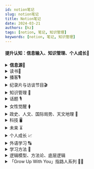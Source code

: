 ```yaml
---
id: notion笔记
slug: notion笔记
title: Notion笔记
date: 2024-03-21
authors: [kz]
tags: [notion, 笔记, 知识管理]
keywords: [notion, 笔记, 知识管理]
---
```




#### 提升认知：信息输入、知识管理、个人成长🧠


<details>
  <summary><strong>信息源🔔</strong></summary>
  <div>
    <ul>
      <li><strong>强大的知识搜索引擎</strong>：<a href="https://www.wolframalpha.com/">WolframAlpha</a> - 涵盖数学物理、工程技术到社会文化、日常生活，提供复杂数学运算（含解题步骤）、物理定律、化学式、股票数据等</li>
      <li><strong>国家网站</strong>：<ul>
          <li><a href="https://le.ouchn.cn/home">终身教育平台</a></li></ul></li>
      <li><strong>外刊网站</strong>：<ul>
          <li><a href="https://magazinelib.com/">Magazinelib</a> - 英文杂志免费下载</li>
          <li><a href="http://www.chinadaily.com.cn/">Chinadaily</a> - 双语中国日报</li>
          <li><a href="https://www.readersdigest.co.uk/">读者文摘Reader's Digest</a></li>
          <li><a href="https://www.nationalgeographic.com/">国家地理杂志</a></li>
          <li><a href="https://www.thoughtco.com/">ThoughtCo.</a> - 世界最大的教育资源网</li></ul></li>
      <li><strong>电子书|大学教材网站</strong>：<ul>
          <li><a href="https://zh.1lib.world/">Z——library</a></li>
          <li><a href="https://www.jiumodiary.com/">鸠摩搜书</a></li>
          <li><a href="https://ebook.hep.com.cn/ebooks/h5/index.html#/">高教书苑</a></li>
          <li><a href="https://xmsoushu.com/#/">熊猫搜书</a></li>
          <li><a href="http://ww7.bookzz.org/">BooKZZ</a></li>
          <li><a href="https://www.gutenberg.org/">古登堡计划</a></li></ul></li>
      <li><strong>公开课|增值大课网站</strong>：<ul>
          <li><a href="https://open.163.com/">网易公开课</a></li>
          <li><a href="https://www.icourse163.org/">中国大学MOOC</a></li>
          <li><a href="https://zh.khanacademy.org/login">可汗学院</a></li>
          <li><a href="http://www.dxzy163.com/">大学资源网</a></li>
          <li><a href="https://www.xuetangx.com/">学堂在线</a></li>
          <li><a href="https://www.hundun.cn/">混沌家园</a></li></ul></li>
      <li><strong>技能学习网站</strong>（ps、PPT、剪辑等）：<ul>
          <li><a href="https://www.bilibili.com/">Bilibili</a></li>
          <li><a href="https://www.51zxw.net/">我要自学网</a></li>
          <li><a href="https://www.imooc.com/">慕课网</a></li>
          <li><a href="https://huke88.com/">虎课网</a></li></ul></li>
      <li><strong>营销海报设计</strong>：<ul>
          <li><a href="https://www.meihua.info/">梅花网</a></li>
          <li><a href="https://www.canva.cn/">可画</a></li></ul></li>
      <li><strong>论文网站</strong>：<ul>
          <li><a href="https://www.chongbuluo.com/">虫部落</a></li>
          <li><a href="https://doc.taixseshu.com/">钛学术</a></li>
          <li><a href="https://www.oalib.com/">OALib</a></li>
          <li><a href="https://www.scihub.net.cn/">Sci—HUB</a></li></ul></li>
      <li><strong>智能翻译网站</strong>：<a href="https://www.deepl.com/translator">Deepl</a></li>
      <li><a href="https://www.xiaohongshu.com/discovery/item/62ad29a000000000010274bc?share_from_user_hidden=true&xhsshare=WeixinSession&appuid=591f1e7e50c4b4587b9dd97d&apptime=1655887203">小红书学习、成长、读书、健身、极简主义博主推荐</a></li>
      <li><strong>信息源</strong>：happy xiao的博客（新域名）：<a href="http://coke.do/">coke.do</a> - 简短实用的效率方法，健康习惯，思维模式（每周分享好的想法、信息）</li>
      <li><strong>信息源</strong>：<a href="https://archive.aweber.com/newsletter/totalannarchy">博客TA：Total Annarchy</a> - 华尔街日报畅销书作者ANN HANDLEY的无政府主义博客（写作、营销主题）</li>
      <li><strong>信息源</strong>：<a href="https://www.smartedu.cn/">国家智慧教育平台</a> - 中小学、职业教育和高等教育的免费高质量资源</li>
      <li><a href="https://juejin.cn/post/6983832852118896671#heading-3">掘金八大分类百强文章可视化分析</a></li>
      <li><a href="https://trendinsight.oceanengine.com/arithmetic-index/analysis?keyword=%E5%A5%BD%E7%89%A9%E6%8E%A8%E8%8D%90&tab=correlation">抖音数据</a></li>
      <li><strong>国外社区</strong>：<ul>
          <li><a href="https://zhuanlan.zhihu.com/p/62085556">顶流论坛Reddit</a></li>
          <li><a href="https://zhuanlan.zhihu.com/p/62085556">优质内容平台Medium</a></li>
          <li><a href="https://zhuanlan.zhihu.com/p/62085556">国外版知乎问答社区Quora</a></li></ul></li>
      <li><a href="https://scarsu.oss-cn-shanghai.aliyuncs.com/picgo20211221175858.png">国内外行业报告查询网站集合</a></li>
      <li><strong>笔记应用</strong>：<a href="https://sspai.com/post/67399">Obsidian</a> - 本地化存储、工作区文件树管理、个人用户免费、开放丰富的插件API库、双向链接、关系图谱、思维导图</li>
      <li><strong>TED演讲资源</strong>：<a href="https://scarsu.oss-cn-shanghai.aliyuncs.com/picgo/why_read.png">读书是为了什么（思维导图）</a> - 作者：<a href="https://juejin.cn/user/377887729918589">余杭子曰</a></li>
      <li><strong>文章推荐</strong>：<a href="http://xiao.do/issues/2021-943183?utm_campaign=Issue&utm_content=view_in_browser&utm_medium=email&utm_source=happy+letter">happy xiao：2021改变我人生的那些文章</a></li>
    </ul>
  </div>
</details>

<details>
  <summary>读书📖</summary>
  <div>
    <ul>
      <li><strong>推荐</strong>：<a href="https://www.xiaohongshu.com/discovery/item/629e361a000000001d018fc8?share_from_user_hidden=true&xhsshare=WeixinSession&appuid=591f1e7e50c4b4587b9dd97d&apptime=1655054432">《工作 消费主义与新穷人》</a> - 工作伦理1.0是道德约束，工作伦理2.0是消费主义</li>
      <li><strong>文章</strong>：<a href="https://36kr.com/p/1768696639715592">如何成为更好的读者</a>（36氪） - 12条读书策略</li>
      <li><strong>文章</strong>：<a href="https://36kr.com/p/1778855341444232">从0阅读量到每年50本，我是如何做到的？</a>（36氪） - 如果一件事对你足够重要，你就会找到时间完成它</li>
      <li><strong>书单</strong>：<a href="https://www.xiaohongshu.com/discovery/item/62a2cfe4000000001d017d25?share_from_user_hidden=true&xhsshare=CopyLink&appuid=591f1e7e50c4b4587b9dd97d&apptime=1656923502">九个维度的人生书单</a></li>
      <li><strong>推荐</strong>：<a href="https://book.douban.com/subject/35922870/">《软能力》吴军</a> - 6大底层能力：交往力/洞察力/分辨力/职场力/行动力/品格</li>
      <li><strong>推荐</strong>：<a href="https://book.douban.com/subject/35922869/">《元智慧》吴军</a> - 吴军积累一生的实用处事智慧</li>
      <li><strong>推荐</strong>：<a href="https://book.douban.com/subject/1922045/">《The Bhagavad-Gita》（《博伽梵歌》）</a> - 从宗教书籍了解印度哲学："你的世界由你的知觉组成"</li>
      <li><strong>推荐</strong>：<a href="https://weread.qq.com/book-detail?type=1&senderVid=21227988&v=5d1320e072744bdc5d154db&wtheme=white&wfrom=app&wvid=21227988&scene=bottomSheetShare">《精英的傲慢：好的社会该如何定义成功？》</a> - 迈克尔·桑德尔（哈佛教授）探讨成功伦理与谦卑心态</li>
      <li><strong>视频</strong>：<a href="https://www.xiaohongshu.com/discovery/item/62979294000000000102a042?share_from_user_hidden=true&xhsshare=WeixinSession&appuid=591f1e7e50c4b4587b9dd97d&apptime=1654748555">海淀鸡娃与小镇青年</a>（小红书） - 关于社会流动与尊严的思考</li>
      <li><strong>⭐读书</strong>：<a href="https://book.douban.com/subject/35182454/">《内在动机》</a> - 自主/胜任/联结三要素解析</li>
      <li><strong>读书</strong>：<a href="https://www.thepaper.cn/newsDetail_forward_18068418">什么时候是读哲学的好时候？</a>（澎湃） - 赵林谈哲学的社会需求</li>
      <li><strong>读书</strong>：<a href="https://ryanholiday.medium.com/how-to-digest-books-above-your-level-and-increase-your-intelligence-a11bd134da13">如何消化超出你"水平"的书籍并提高智力</a>（Medium）</li>
      <li><strong>读书</strong>：<a href="https://book.douban.com/subject/33536171/">《原子习惯》</a> - "习惯是自我完善的复利"</li>
      <li><strong>书籍组合</strong>：<a href="https://book.douban.com/subject/30438788/">《乌合之众》</a>+<a href="https://book.douban.com/subject/26319730/">《娱乐至死》</a>+<a href="https://book.douban.com/subject/27002046/">《美丽新世界》</a>+<a href="https://book.douban.com/subject/4820710/">《1984》</a> - "媒体是现代社会的独裁者"、"群体智商现象"</li>
      <li><strong>书籍</strong>：<a href="https://www.notion.so/5e7e25aceefd40dc8d170971da8d56be?pvs=21">《纳瓦尔宝典：财富和幸福指南》</a></li>
      <li><strong>书籍</strong>：<a href="https://book.douban.com/subject/21346717/">《大国空巢：反思中国计划生育政策》</a> - 中国人口与老龄化研究</li>
      <li><strong>书籍推荐</strong>：<a href="https://book.douban.com/subject/35317169/">《成为波伏瓦》</a> - 女性主义入门："有伦理的爱情必须是对等而互惠的"</li>
      <li><strong>书单</strong>：<a href="https://36kr.com/p/1608556269521668">2021年读了162本书，向你推荐这些</a>（36氪）</li>
      <li><strong>心理学书籍</strong>：<a href="https://book.douban.com/subject/27186106/">《心流》</a>（最优体验心理学）+ <a href="https://book.douban.com/subject/30458408/">《逆商》</a>（IQ/EQ/AQ解析）+ <a href="https://book.douban.com/subject/27125070/">《高敏感是种天赋》</a>（HSP人群指南）</li>
      <li><strong>年度书单</strong>：<a href="https://book.douban.com/annual/2021">豆瓣2021年度图书榜单</a> | <a href="https://sspai.com/post/64664">少数派精选16本好书</a> | <a href="https://baijiahao.baidu.com/s?id=1719202675822405000&wfr=spider&for=pc">澎湃新闻编辑推荐十大好书</a> | <a href="https://www.duozhuayu.com/open-collections/515946498056394636?utm_source=appshare_%2Fopen-collections%2F515946498056394636&utm_medium=appMessage&sharer_id=264402595379026052">多抓鱼2020鲜鱼榜</a></li>
      <li><strong>书摘</strong>：<a href="https://mp.weixin.qq.com/s/KhsxwPND0fpqMdTVnDKjXg">《当我谈跑步时我谈些什么》</a> - 村上春树："痛苦难以避免，而磨难可以选择"</li>
      <li><strong>专题书单</strong>：<a href="https://m.weibo.cn/1911799583/4592668862066856">女权书单</a> | <a href="https://m.smzdm.com/rank/6452/">30+大男孩好奇书单</a> | <a href="https://m.smzdm.com/rank/6500/">学科入门/短板补充书单</a></li>
      <li><strong>观点摘录</strong>："自律=压抑欲望？" <a href="https://weread.qq.com/web/reader/1d2322d0720cbe751d2d787k45c322601945c48cce2e120">《少有人走的路》</a>："主动要求自己以积极的态度承受痛苦" | "投射理论" <a href="https://book.douban.com/subject/26363229/">《亲密关系》</a>："我们怎么评论别人，就是我们怎么看待自己"</li>
      <li><strong>电子书榜单</strong>：<a href="https://www.amazon.cn/b/ref=s9_acss_bw_cg_none_1a1_w?node=2339987071&pf_rd_m=A1U5RCOVU0NYF2&pf_rd_s=merchandised-search-top-3&pf_rd_r=XK21EGZCWNTK8EQJ6112&pf_rd_t=101&pf_rd_p=9e42aa28-8a10-49c6-9597-8363f151e889&pf_rd_i=116169071">Kindle中国2021年度榜单</a>（含《蛤蟆先生》《被讨厌的勇气》《三体》等） | <a href="https://weread.qq.com/wrapped-2021/rank?isAnimateNavBarBackground=1&isShowNavBarShadow=0&isStatusbarLight=1&navBarTintColor=%23ffffff&navBarTitleColor=%23ffffff">微信阅读2021年度书单</a>（按月匹配社会热点的12本书）</li>
    </ul>
  </div>
</details>

<details>
  <summary>播客🎙️</summary>
  <div>
    <ul>
      <li><strong>播客</strong>：<a href="https://www.xiaoyuzhoufm.com/">知晓有我</a> - 从女性视角出发探讨社会现象（小宇宙App可听）</li>
      <li><strong>播客</strong>：<a href="https://www.xiaoyuzhoufm.com/">霞光里FM</a> - 《三联生活周刊》出品（小宇宙App可听）</li>
      <li><strong>播客</strong>：<a href="https://www.xiaoyuzhoufm.com/">螺丝在拧紧</a> - 单向空间出品（小宇宙App可听）</li>
      <li><strong>播客</strong>：<a href="https://www.xiaoyuzhoufm.com/">随机波动</a> - 三位女性媒体人的泛文化播客（小宇宙App可听）</li>
      <li><strong>播客</strong>：<a href="https://www.xiaoyuzhoufm.com/">放学以后</a> - 探寻日常生活之外的可能性（小宇宙App可听）</li>
      <li><strong>播客</strong>：<a href="https://www.xiaoyuzhoufm.com/">故事FM</a> - 真实的女性故事自有万钧之力（小宇宙App可听）</li>
      <li><strong>播客</strong>：<a href="https://reread.typlog.io/episodes/feed.xml">一派·再读 Feed</a></li>
      <li><strong>推荐</strong>：<a href="https://www.scarsu.com/podcast_intro/">播客简介&推荐</a></li>
      <li><strong>讨论</strong>：<a href="https://www.v2ex.com/t/825875">有趣的中文播客推荐？</a>（V2EX）</li>
      <li><strong>合集</strong>：<a href="https://www.yuque.com/reliable/ltx9ff/ibi9t5">全种类播客推荐</a>（语雀）</li>
    </ul>
  </div>
</details>

<details>
  <summary>纪录片与访谈节目🎬</summary>
  <div>
    <ul>
      <li><a href="https://36kr.com/p/1734556811279361">《秃然发生》</a> - 全国首档男性脱发纪录片（2700万+观众）</li>
      <li><a href="https://movie.douban.com/subject/1300551/">《天地玄黄》</a> - 从远古到现代的生命史诗，展现地球万物共生</li>
      <li><a href="https://movie.douban.com/subject/11538023/">《积极心理学》</a> - 哈佛幸福课：幸福感是终极人生目标</li>
      <li><a href="https://search.douban.com/movie/subject_search?search_text=%E5%9C%B0%E7%90%83%E8%84%89%E5%8A%A8&cat=1002">《地球脉动》</a> - BBC自然史诗：南极到北极的生命奇迹</li>
      <li><a href="https://movie.douban.com/subject/33418361/">《但是还有书籍》</a>系列 - 快时代下的爱书人图鉴</li>
      <li><a href="https://movie.douban.com/subject/34945795/">《人生第一次》</a> - 央视人文纪实：人生关键节点的"第一次"</li>
      <li><a href="https://search.douban.com/movie/subject_search?search_text=%E4%BA%BA%E7%94%9F%E4%B8%83%E5%B9%B4&cat=1002">《人生七年》</a>系列 - 英国社会阶层追踪实录（7岁-63岁）</li>
      <li><a href="https://movie.douban.com/subject/34679722/">《Woman》</a> - 50国2000名女性的自画像</li>
      <li><a href="https://www.bilibili.com/video/BV1u3411h7KS">央视《基金》</a> - 投资理财必修课</li>
      <li><a href="http://tv.cctv.com/cctv3/special/guojiabaozang/index.shtml">《国家宝藏》</a> - 文物里的中华五千年</li>
      <li><a href="https://movie.douban.com/subject/30325398/">《锵锵行天下》</a> - 窦文涛深度文化漫谈</li>
      <li><a href="https://movie.douban.com/subject/35230461/">《很高兴认识你》</a> - 疗愈系生活对话</li>
      <li><a href="https://www.bilibili.com/video/BV1om4y1X7Cx">《梁永安爱情问答》</a> - 当代情感困境解析</li>
      <li><a href="https://v.qq.com/x/cover/mzc002009opyj1s/r3313sz6b9x.html">《十三邀》</a> - 许知远的知识边界探索</li>
      <li><a href="https://www.bilibili.com/video/av891217316">《某某与我》呼兰篇</a> - 对抗焦虑与拖延的哲学</li>
      <li><a href="https://www.bilibili.com/video/av972344644">《梁永安：从"小镇做题家"到"窄人"》</a> - 突破人生困局的思考</li>
      <li><strong>财富启示录</strong>：<ul>
          <li><a href="https://movie.douban.com/subject/34806351/">《隐姓亿万富翁》</a> - 90天从$100到百万企业</li>
          <li><a href="https://movie.douban.com/subject/34858559/">《金钱与我》</a> - 消费陷阱与节流策略</li>
          <li><a href="https://movie.douban.com/subject/30426849/">《富哥哥穷弟弟》</a> - 同家庭不同人生轨迹</li>
          <li><a href="https://movie.douban.com/subject/35450588/">《金钱通解》</a> - 揭秘经济骗局</li>
          <li><a href="https://movie.douban.com/subject/26966609/">《成为沃伦·巴菲特》</a> - 价值投资哲学</li>
          <li><a href="https://movie.douban.com/subject/25945379/">《无节制消费的元凶》</a> - 资本主义消费陷阱</li></ul></li>
    </ul>
  </div>
</details>

<details>
  <summary>知识管理 🧠</summary>
  <div>
    <ul>
      <li><strong>Cubox 6.0</strong>：<a href="https://sspai.com/post/67903">全能网络收藏夹、语音、视频、速记</a> - 少数派推荐，强大信息收集工具</li>
      <li><strong>资料管理与笔记系统</strong>：<a href="https://sspai.com/post/64795">一个文科博士生的资料管理、阅读和笔记系统</a>（基于 DEVONthink 3，Obsidian）</li>
      <li><strong>阅读工作流示例</strong>：<a href="https://sspai.com/post/69922">信息源 → 稍后阅读 → 划线批注 → 临时笔记 → 永久笔记（知识库）→ 回顾系统 → 创作输出</a></li>
      <li><strong>信息流管理案例</strong>：<a href="https://www.yuque.com/docs/share/78603db2-1dfc-47ad-9f47-1d2a5d6cd6e4">一个(自动化)信息流管理的案例</a></li>
      <li><strong>GTD时间管理</strong>：<a href="https://mp.weixin.qq.com/s/SxhnoEq-CBJwA4h4RIRUMw">高效低耗的应对信息洪流</a></li>
      <li><strong>构建个人知识体系</strong>：<a href="https://mp.weixin.qq.com/s/aUj1yHHgvDtseDkyHnrKSg">知识习得闭环：信息 → 学习内化 → 输出 → 应用 → 信息</a></li>
      <li><strong>RSS收集技巧</strong>：大多数网站都有RSS源；没有RSS的网站可用 <a href="https://docs.rsshub.app/">RSSHub</a> 或 <a href="http://rss.lilydjwg.me/">rss.lilydjwg.me</a> 找；可使用 <a href="https://feedly.com/">Feedly</a> 搜索；也可用 <a href="https://feed43.com/">feed43</a> 转换或写 Serverless Function 部署在 <a href="http://now.sh/">Now</a> 上</li>
      <li><strong>Feedly 工具</strong>：<a href="https://feedly.com/">用于抓取你收集的 RSS 源上更新的内容</a></li>
      <li><strong>信息流管理方案</strong>：<a href="https://sspai.com/post/70397">RSS、Inoreader、简悦、Obsidian、Notion 综合实践</a></li>
    </ul>
  </div>
</details>

<details>
  <summary>话题 🎙️</summary>
  <div>
    <ul>
      <li><strong>认知提升</strong>：<a href="https://www.zhihu.com/question/487990120">如何从底层杀出 / 人生翻盘指南</a> - 知乎热门回答、附思维导图：<a href="https://scarsu.oss-cn-shanghai.aliyuncs.com/picgo/20220506111056.png">查看图解</a></li>
      <li><strong>想法</strong>：新闻自由是灾难最大的救助者</li>
      <li><strong>想法</strong>：尊重他人命运，放下助人情节；你的建议如果唤不起别人的改变，不如说句好话结个善缘；禁止 ⛔ 好为人师</li>
      <li><strong>弱者策略</strong>：<a href="https://www.xiaohongshu.com/discovery/item/619de74b000000000101f431?share_from_user_hidden=true&xhsshare=WeixinSession&appuid=591f1e7e50c4b4587b9dd97d&apptime=1649652087">弱者如何以小博大</a>：1. 快，先起步；2. 差异化竞争</li>
      <li><strong>谈判技巧</strong>：<a href="https://www.xiaohongshu.com/discovery/item/61f659260000000021034066?share_from_user_hidden=true&xhsshare=WeixinSession&appuid=591f1e7e50c4b4587b9dd97d&apptime=1649652602">谈判前要包装自己</a>：懂得为自己造势</li>
      <li><strong>表达与沟通</strong>：<a href="https://www.xiaohongshu.com/discovery/item/6258da66000000000102f042?share_from_user_hidden=true&xhsshare=WeixinSession&appuid=591f1e7e50c4b4587b9dd97d&apptime=1649994311">表达、抓逻辑漏洞、不被情绪牵动、不陷入无关辩解</a></li>
      <li><strong>人生哲理</strong>：<a href="http://wufazhuce.com/article/5218">人生唯一确定的就是不确定的人生</a> - 罗翔语录</li>
      <li><strong>道法术器</strong>：<a href="https://www.xiaohongshu.com/discovery/item/62578e7d000000000c031005?share_from_user_hidden=true&xhsshare=WeixinSession&appuid=591f1e7e50c4b4587b9dd97d&apptime=1649994479">学校就是打造社会工具的地方</a>，"有时候有些观念知识不是你真正需要的，而是这个世界少数掌握话语权的人想要你知道的，但这不一定是真相"</li>
      <li><strong>言论自由</strong>：<a href="https://www.bilibili.com/video/av251423818">李敖2005年北京大学演讲</a></li>
      <li><strong>靠谱法则</strong>：<a href="http://wufazhuce.com/question/3366">怎样让别人觉得自己很靠谱？</a>：明确能力边界、帮助对方规划任务、不完美主义、学会邀功</li>
      <li><strong>公开目标</strong>：公开后你会感受到一种旁观视角的压力，从而更好地审视自己。</li>
      <li><strong>自省提醒</strong>："在愚昧之峰狂欢，在信息孤岛独舞，在一滩死水里永世长存"，以此警醒自己不要太固执、太自信、太墨守成规。<br/>参考：<a href="https://scarsu.oss-cn-shanghai.aliyuncs.com/picgo20211222164555.png">邓宁-克鲁格效应图解</a></li>
      <li><strong>吃苦的本质</strong>：高级的吃苦不是忍受贫穷或体力透支，而是一种自控力——长时间聚焦于一件事，拒绝无效社交、无意义消费和娱乐生活，忍受孤独。</li>
      <li><strong>效率习惯</strong>：<a href="http://xiao.do/issues/46-707669?utm_campaign=Issue&utm_content=view_in_browser&utm_medium=email&utm_source=happy+letter">46 六个对我影响最大的效率习惯</a></li>
      <li><strong>幽默感提升</strong>：<a href="http://wufazhuce.com/question/3209">如何提升自己的幽默感？</a></li>
      <li><strong>郑渊洁的魅力</strong>：<a href="https://36kr.com/p/1307579294435716">我们为什么爱郑渊洁？</a>：犀利有度、幽默加持</li>
      <li><strong>外圆内方</strong>：<a href="https://mp.weixin.qq.com/s/6M-FaJS711BaDaMmx7ijpw">处世哲学</a>、<a href="https://scarsu.oss-cn-shanghai.aliyuncs.com/picgo20211222164331.png">思维导图</a></li>
      <li><strong>数字遗产</strong>：<a href="https://sspai.com/post/69901">每年更新一次遗嘱 | 数字资产保护</a> - 少数派推荐</li>
      <li><strong>DPS 周刊</strong>：<a href="https://sspai.com/post/67756">如何努力？</a> - 少数派专栏</li>
      <li><strong>目标承诺</strong>：<a href="https://sspai.com/post/67738">目标这个 Flag，是对自己的承诺</a> - 少数派观点</li>
      <li><strong>自我激励</strong>：<a href="https://mp.weixin.qq.com/s/uW_xScBAv9qxkrZrly7I1g">2021年，给自己来点鸡血</a></li>
      <li><strong>早起逻辑</strong>：<a href="https://mp.weixin.qq.com/s/nbeU4ZZRKMa4MOfDK6CVeg">早起和赚钱，这2件事的逻辑其实一样</a> | 用培养技能的方式实现早起</li>
      <li><strong>人设作用</strong>："人设"的作用是快速让对方知道能从你身上获得哪一类内容。</li>
      <li><strong>感情与信念</strong>："爸爸说我很冷静，他并没有真正理解我。我认为，有时候，感情是信念的基础。"<br/>——电影<a href="https://movie.douban.com/subject/1308038/">《牧马人》</a>台词</li>
      <li><strong>网络行为规范</strong>：<a href="https://mp.weixin.qq.com/s/vy668sp66e4ZeOXo2QZU1w">「翻墙违法是无可争议的事实」</a></li>
      <li><strong>B级玩家</strong>：<a href="https://xiao.do/issues/039-b-651481">happy xiao 的思考</a></li>
      <li><strong>Niche 细分</strong>：<a href="https://happyxiao.com/niche/">细分主题、市场定位、长尾效应</a></li>
      <li><strong>日本老人三行诗</strong>：<a href="https://scarsu.oss-cn-shanghai.aliyuncs.com/070100350584_0111.jpg">仿佛看到了我们这代人的未来</a></li>
      <li><strong>亲密关系</strong>：每个人的缺点都会在与最亲近的人相处时放大显现。</li>
      <li><strong>成长放弃清单</strong>：<a href="https://scarsu.oss-cn-shanghai.aliyuncs.com/picgo/20220210173957.png">我们一生中不同阶段需要放弃的东西</a> - 引自《少有人走的路》</li>
      <li><strong>技术写作困境</strong>：<a href="https://scarsu.oss-cn-shanghai.aliyuncs.com/picgo/20220210174223.png">为什么有些垂直技术领域看不到好文章</a> - 引自作者 <a href="https://juejin.cn/user/377887729918589">余杭子曰</a></li>
    </ul>
  </div>
</details>

<details>
  <summary>女性觉醒 🚺</summary>
  <div>
    <ul>
      <li><strong>性别差异</strong>：<a href="https://www.douban.com/note/776627447/">韩国作家孙雅兰演讲《性别歧视的代价 & 逆向性别歧视》</a><br/><img src="https://s3-us-west-2.amazonaws.com/secure.notion-static.com/7f63784c-e67a-455a-be64-409fce8d5832/Screenshot_2023-06-25-22-56-01-127_com.miui.notes.jpg" alt="演讲截图" width="300"/><br/>"男性需要在经济上付出更多"，这是长期以来经济不对称所产生的文化。我们的社会中，女性在获取社会资源、经济资源、权利方面，存在结构性不利条件。一夫多妻制下，20%的男人占有80%的资源，导致大多数女性必须依附于男人生存。而80%的男性难以争取到资源。<br/>只要求男性参军的法制是由男人制定的，最初的文化认为女性没有能力或资格参军。拥有智商、情商、毅力的男性更容易获得社会资源，因此女性择偶更倾向于这些品质。而拥有同等条件的女性因结构性差异难以获得同等资源，所以男性择偶时往往不看重女性的这些特质，转而以外貌作为标准。如果一个社会对外貌极端要求，那一定是性别歧视的社会。"歧视的代价"是：如果女性无法产生除外貌之外的价值，那么男性就必须承担更多的义务（如养家、参军等），这正是性别歧视的结果。</li>
      <li><strong>法律支持</strong>：<a href="https://www.thepaper.cn/newsDetail_forward_15939943">中华人民共和国妇女权益保障法（修订草案）</a></li>
      <li><strong>文章推荐</strong>：<a href="https://www.xiaohongshu.com/discovery/item/62a272710000000021034a62?share_from_user_hidden=true&xhsshare=WeixinSession&appuid=591f1e7e50c4b4587b9dd97d&apptime=1655019075">不要走那条容易的路</a>：依赖他人意味着放弃自我成长与掌控人生的机会 —— 海马星球播客</li>
      <li><strong>生存教育缺失</strong>：<a href="https://www.douban.com/group/topic/235224501/?_i=0029178yWVAYTZ">女性缺乏生存教育 - 豆瓣</a>：做一头凶猛而不屈的母狼</li>
      <li><strong>非正规就业困境</strong>：<a href="https://www.guokr.com/article/461642/">打零工的女性，和她们破碎的一生 - 果壳</a>：既要照顾家庭，又要维持收入，非正规就业成为女性非农就业的主要方式</li>
      <li><strong>就业歧视案例</strong>：<a href="https://project-gutenberg.github.io/Pincong/post/080dae014ad7df8e27b6aca9549f3367/">一个大四女生，对「只招男生」说不</a>：直面职场中的性别歧视</li>
      <li><strong>系统性暴力</strong>：<a href="https://project-gutenberg.github.io/Pincong/post/a4cc0484190291b581d7427fc2ddd2e8/">什么是系统性的性别暴力</a>：从个别施暴者到集体共识、制度缺陷、文化支持</li>
      <li><strong>工作与家庭平衡</strong>：<a href="https://www.guokr.com/article/461622/">夫妻俩都居家办公，书房只有一个，怎么破？</a>：应尽量分离工作与家庭空间</li>
      <li><strong>视频推荐</strong>：<a href="https://www.xiaohongshu.com/discovery_item/627a00100000000021034ac4?share_from_user_hidden=true&xhsshare=WeixinSession&appuid=591f1e7e50c4b4587b9dd97d&apptime=1652543724">女性要带点匪气在身上</a>：不要设立单一的人设，该强硬时强硬、该温柔时温柔</li>
      <li><strong>波伏娃思想解读</strong>：<a href="https://www.xiaohongshu.com/discovery_item/6247d050000000000102e978?share_from_user_hidden=true&xhsshare=WeixinSession&appuid=591f1e7e50c4b4587b9dd97d&apptime=1652848619">女人不是天生的，而是人造出来的</a>："女人"不是一种性别，而是一种处境</li>
      <li><strong>优秀女性案例</strong>：<a href="https://www.xiaohongshu.com/discovery_item/62a54af70000000001028a65?share_from_user_hidden=true&xhsshare=WeixinSession&appuid=591f1e7e50c4b4587b9dd97d&apptime=1655088663">你首先是你自己，其次才是妻子和母亲</a></li>
      <li><strong>女性可以为自己做到的事</strong>：<a href="https://www.xiaohongshu.com/discovery_item/62a43156000000001d010941?share_from_user_hidden=true&xhsshare=WeixinSession&appuid=591f1e7e50c4b4587b9dd97d&apptime=1655018642">人格独立 · 思想独立 · 经济独立</a>：然后才能拥有选择的权利</li>
      <li><strong>人生建议</strong>：<a href="https://www.xiaohongshu.com/discovery_item/6268dd48000000000102b132?share_from_user_hidden=true&xhsshare=WeixinSession&appuid=591f1e7e50c4b4587b9dd97d&apptime=1655052479">31岁已婚已育女博士 | 给20岁女孩的人生建议</a><ul>
          <li>你是为未来的自己而努力，未来的你希望现在的你做出怎样的决策</li>
          <li>迎难而上，现在偷懒，未来就会为此买单</li>
          <li>尽早考虑如何经济独立</li>
          <li>不必过度沉迷人际交往，当你变得优秀，自然会有人被你吸引</li></ul></li>
      <li><strong>女性最诚挚的祝福</strong>：<a href="https://mp.weixin.qq.com/s?__biz=MzU0MDAxMDUxNg==&mid=2247483979&idx=1&sn=b7c2b86802738d30c1dd4d9c45c2a26b&chksm=fb3ef330cc497a261678220e7f85dbffca1ca80160ce2262d35aab5353df4087bbc70dd1d6e9&scene=21#wechat_redirect">迄今为止看到的 对女性最诚挚的祝福</a></li>
    </ul>
  </div>
</details>

<details>
  <summary>政史、人文、国际局势、天文地理 🍃</summary>
  <div>
    <ul>
      <li><strong>宇宙探索</strong>：<a href="https://36kr.com/p/1776026960103811">科学家在距地球3亿多公里的行星上采集到的样本中检测到了20多种氨基酸</a> - 36氪报道</li>
      <li><strong>社会政策</strong>：<a href="https://www.solidot.org/story?sid=71784">泰国合法化大麻加工食品的消费</a>："此举旨在促进农业和旅游业的发展"</li>
      <li><strong>射虎事件</strong>：<a href="https://www.solidot.org/story?sid=71820">河南村镇银行储户健康码突然变红</a> - 奇客 Solidot 报道</li>
      <li><strong>历史借鉴</strong>：<a href="https://www.xiaohongshu.com/discovery/item/627359650000000021034e87?share_from_user_hidden=true&xhsshare=WeixinSession&appuid=591f1e7e50c4b4587b9dd97d&apptime=1652528303">康熙如何处理江宁织造的巨额亏空</a></li>
      <li><strong>社科哲理</strong>：<a href="https://www.xiaohongshu.com/discovery/item/623ac1410000000021034f61?share_from_user_hidden=true&xhsshare=WeixinSession&appuid=591f1e7e50c4b4587b9dd97d&apptime=1652848513">宇宙第一定律告诉我们的生命意义 #熵增定律</a>：人活着就是在对抗熵增定律，生命以负熵为生。——薛定谔</li>
      <li><strong>地理与图像分析</strong>：<a href="https://sspai.com/post/73193">一张照片，就能知道你在哪里？网络迷踪初探</a>：图片能透露文字信息、基础设施信息、自然地理信息、原图文件包含的位置信息</li>
      <li><strong>时局观察</strong>：<a href="https://www.bilibili.com/video/BV18A4y1d7Gd?p=1&share_medium=android&share_plat=android&share_session_id=fbbc5bd1-d29e-41a1-8427-359f4a346e16&share_source=WEIXIN&share_tag=s_i&timestamp=1655356040&unique_k=3zNrdTw&vd_source=0a48ad1de05efa1e6833281b8f062951">【刘擎】为什么我们这个世界正变得越来越动荡和充满不确定性？</a>：调整预期，"异常状态就是新常态"（the abnormal is the new normal）；保持思考与学习</li>
      <li><strong>历史认知</strong>：<a href="https://www.xiaohongshu.com/discovery/item/6291fd1a000000000102dc6b?share_from_user_hidden=true&xhsshare=WeixinSession&appuid=591f1e7e50c4b4587b9dd97d&apptime=1655058463">被称为神作的《南明史》真的好看吗？</a>：历史是模糊的，证据可以被篡改，思想可以被洗，我们的解药是——独立思考。</li>
      <li><strong>宇宙演化</strong>：<a href="https://www.solidot.org/story?sid=71440">宇宙可能停止膨胀开始收缩</a></li>
      <li><strong>自然环境</strong>：<a href="https://www.solidot.org/story?sid=71508">科学家警告称海洋开始失去记忆</a>：稳定的海洋环境正变得更加不可预测和不稳定</li>
      <li><strong>全球局势</strong>：<a href="https://www.solidot.org/story?sid=71505">全球陷粮荒危机</a> - Solidot 报道</li>
      <li><strong>经济趋势</strong>：<a href="https://36kr.com/p/1733679146957833">美的内部电话会曝光，董事长方洪波：未来三年是前所未有的行业寒冬</a></li>
    </ul>
  </div>
</details>

<details>
  <summary>科技 🖥️</summary>
  <div>
    <ul>
      <li><strong>技术改变世界</strong>：<a href="https://mp.weixin.qq.com/s/2zNoWtOHdwC0nNnT0d_WBQ">这名"业余"程序员，曾用50张1080Ti对抗癌症</a> - 差评报道<br/>
        <strong>免费乳腺癌X光诊断网址：</strong><a href="http://mammo.neuralrad.com:5300/upload" target="_blank">http://mammo.neuralrad.com:5300/upload</a></li>
      <li><strong>浙大高飞博导</strong>：<br/>
        研究方向包括：<a href="https://mp.weixin.qq.com/s/V40m_4VG3NXNA7oQS6t5fA">自动驾驶无人机编组</a><br/>
        个人主页：<a href="http://zju-fast.com/fei-gao/">高飞个人网站</a><br/>
        B站频道：<a href="https://space.bilibili.com/257271972" target="_blank">高飞_B站首页</a></li>
      <li><strong>AI绘画新突破</strong>：<a href="https://openai.com/dall-e-2/">OpenAI 发布 DALL·E 2</a><br/>
        可根据文字描述结合概念、属性和样式，生成原创且逼真的图像与艺术作品，打破自然语言与视觉之间的次元壁。</li>
    </ul>
  </div>
</details>

<details>
  <summary>未来 ⏳</summary>
  <div>
    <ul>
      <li><strong>Ray Dalio 与吴晓波对话</strong>：<a href="https://www.xiaohongshu.com/discovery/item/628f860b000000000102d655?share_from_user_hidden=true&xhsshare=WeixinSession&appuid=591f1e7e50c4b4587b9dd97d&apptime=1655055394">未来5年，最值得关注什么？</a><br/>
        关键词：债务、货币泡沫、货币贬值</li>
    </ul>
  </div>
</details>

<details>
  <summary>个人成长 📈</summary>
  <div>
    <ul>
      <li><strong>斜杠青年养成指南</strong>：<a href="http://wufazhuce.com/question/3433">斜杠青年是怎么养成的？</a> - 「ONE · 一个」问答</li>
      <li><strong>可自主报考的证书</strong>：<a href="http://www.cpta.com.cn/test.html">中国人事考试网 · 可报名考试列表</a></li>
      <li><strong>软技能的重要性</strong>：<a href="https://www.xiaohongshu.com/discovery/item/627feb960000000001026532?share_from_user_hidden=true&xhsshare=WeixinSession&appuid=591f1e7e50c4b4587b9dd97d&apptime=1652944779">技术再强，也不能缺少软技能、离不开"people business"</a></li>
    </ul>
  </div>
</details>

<details>
  <summary>外语学习 🔠</summary>
  <div>
    <ul>
      <li><strong>第二语言习得理论</strong>：<a href="https://www.bilibili.com/video/BV14E411t7g9?spm_id_from=333.337.search-card.all.click">Bilibili 视频链接</a></li>
      <li>
        <strong>英语思维入门书籍</strong>：<a href="https://book.douban.com/subject/35867532/">《What English Really Is》</a> - 专为中国学生编写<br/>
        总结了中式思维容易导致的错误表达和语法问题，清晰解释英语思维的核心。<br/>
        <img src="https://s3-us-west-2.amazonaws.com/secure.notion-static.com/2f884582-d395-4493-85c5-479b0b0e6a5c/Untitled.png" alt="书籍封面" width="200"/>
      </li>
      <li>
        <strong>英文写作词汇书推荐</strong>：<a href="https://book.douban.com/subject/25977798/">《Word Power Made Easy》</a> - Norman Lewis 著<br/>
        🍄三大特点🍄
        <ul>
          <li><strong>主题式学习：</strong>每一章节围绕特定生活场景展开，实用性强</li>
          <li><strong>情景引导记忆：</strong>不是传统词典式罗列单词，而是通过情境描述引出词汇，趣味性高</li>
          <li><strong>丰富练习巩固：</strong>每章后配有多种测试题，如词义连线、拼写练习、问答等，帮助强化记忆</li>
        </ul>
      </li>
    </ul>
  </div>
</details>

<details>
  <summary>学习方法 📖</summary>
  <div>
    <ul>
      <li><strong>文章推荐</strong>：<a href="https://www.scarsu.com/learning_how_to_learn/">学会如何学习</a></li>
      <li><strong>实践出真知</strong>：<a href="https://mp.weixin.qq.com/s/N_JkcGn5gHLMjh7P4EGyjA">执行不是搬砖，而是积累我们自己知识的护城河</a><br/>
        通过实践获得根植于环境、经验、实践和价值观中的隐性知识。</li>
      <li><strong>考试技巧</strong>：<a href="https://www.xiaohongshu.com/discovery/item/627bd54c000000000102fb38?share_from_user_hidden=true&xhsshare=WeixinSession&appuid=591f1e7e50c4b4587b9dd97d&apptime=1652635578">如何成为做题家</a><br/>
        任何考试：先看一遍网课 → 过一遍书 → 梳理知识点 → 近五年真题做5遍：<br/>
        第一遍不掐时间仔细做，<br/>
        第二遍掐时间，<br/>
        第三遍分析题，<br/>
        第四遍串联知识点，<br/>
        第五遍针对错题专门练习。</li>
      <li><strong>错题本反思</strong>：<a href="https://www.xiaohongshu.com/discovery/item/627761cf00000000010296ee?share_from_user_hidden=true&xhsshare=WeixinSession&appuid=591f1e7e50c4b4587b9dd97d&apptime=1654750613">错题本不一定有用</a><br/>
        形式过重，必然会导致执行不下去。建议简化流程，聚焦真正的问题。</li>
      <li><strong>耳返沉浸式背书</strong>：<a href="https://www.xiaohongshu.com/discovery/item/627f917b0000000021039d5e?share_from_user_hidden=true&xhsshare=WeixinSession&appuid=591f1e7e50c4b4587b9dd97d&apptime=1652550850">利用网易云进行耳返沉浸式背书</a><br/>
        步骤如下：<ol>
          <li>打开网易云音乐（云村）</li>
          <li>进入「歌房」</li>
          <li>点击「我的房间」</li>
          <li>进入房间后点击右下角「设置」</li>
          <li>房间设为私密房间</li>
          <li>玩法题库选择「嗨歌房」</li>
          <li>随便点一首歌</li>
          <li>戴上耳机，调音中开启「耳返」</li>
          <li>调低背景音，调高人声</li>
          <li>开始耳返沉浸式背书！</li></ol></li>
    </ul>
  </div>
</details>

<details>
  <summary>逻辑模型、方法论、底层逻辑</summary>
  <div>
    <ul>
      <li><strong>复盘方法论</strong>：<a href="http://xhslink.com/ulWQBi%EF%BC%8C%E5%A4%8D%E5%88%B6%E6%9C%AC%E6%9D%A1%E4%BF%A1%E6%81%AF%EF%BC%8C%E6%89%93%E5%BC%80%E3%80%90%E5%B0%8F%E7%BA%A2%E4%B9%A6%E3%80%91App%E6%9F%A5%E7%9C%8B%E7%B2%BE%E5%BD%A9%E5%86%85%E5%AE%B9%EF%BC%81">PDCA循环法：计划 → 执行 → 检查 → 行动</a><br/>
        一种持续改进的经典工具，适用于工作、学习、项目管理等多个场景。</li>
    </ul>
  </div>
</details>

<details>
  <summary>「Grow Up With You」指路人系列 🙆‍♀️</summary>
  <div>
    <aside style="background-color: #f0f0f0; padding: 10px; border-radius: 5px;">
      💡 世上没有任何一人是绝对善恶，择善而从。
    </aside>
    <ul>
      <li><strong>张一鸣语录</strong>：<a href="https://36kr.com/p/1777234544397449">80后首富张一鸣的20条语录</a><br/>
        "世界上最难的两件事情：把别人的钱装进自己的口袋，把自己思想装进别人的脑袋。我们要倒过来，把自己的思想装进别人的脑袋，别人的钱才会装进自己的口袋。"正如抖音在做的事。</li>
      <li><strong>半佛仙人观点</strong>：<a href="https://36kr.com/p/1774541811694083">36氪专访 · 半佛仙人</a><br/>
        "你趁年轻的时候就不要做让自己不开心的事情，除非它能给你赚很多钱。"<br/>
        "利弊，是半佛衡量这世界上 99% 的事情是否值得做的金线。其中大部分被量化为钱的投入与产出。"</li>
      <li><strong>时代风口人物</strong>：<a href="https://36kr.com/p/1536410970525704">两个站在时代风口的首富：马斯克 & 币安赵长鹏</a></li>
      <li><strong>TomKeeper</strong>：<a href="https://www.notion.so/21395ff861da4af4873f1aed2b9696e4?pvs=21">Notion 链接</a> - 知识管理、成长思考分享者</li>
      <li><strong>v站前端前辈</strong>：<a href="https://www.verysmiles.com/">个人博客</a></li>
      <li><strong>于航</strong>：<a href="https://www.notion.so/da5121f7da1c4995817298ee52a51a16?pvs=21">Notion 链接</a> - 职业发展与学习路径探索</li>
      <li><strong>掘金前端卷王</strong>：<a href="https://juejin.cn/post/7036689189567463432">年终总结都卷到提前一个月发😅</a></li>
      <li><strong>若川年度总结</strong>：<a href="https://mp.weixin.qq.com/s/QmLPNJgFcJXCSwo0aq4-Xg">2020 年度总结 · 水波不兴</a>（第7个年总结）</li>
      <li><strong>前端劝退师</strong>：<a href="https://mp.weixin.qq.com/s/qktcTaH1ghKVsUjEh3j42w">晃荡一年，我那错乱无力的 2020 | 年度总结</a>（晃荡又不失风骚的职业旅程）</li>
      <li><strong>惊天码盗</strong>：<a href="https://mp.weixin.qq.com/s/f2Dm1_GVoIuQRrJIFTPgtg">2020年度总结（增长的朋友）</a>（偏重于学习 / 工作 / 职业成长）</li>
      <li><strong>阿里前端er总结</strong>：<a href="https://mp.weixin.qq.com/s/FzO00k3JAuOvfmY8J0izAg">生活、工作、兴趣、理财全涵盖的年度总结</a></li>
      <li><strong>职业故事推荐</strong>：<a href="https://twitter.com/waylybaye/status/1356513036303962112">两位独立开发者</a></li>
      <li><strong>Solo Developer 榜单</strong>：<a href="https://twitter.com/waylybaye/status/1356513036303962112">同上链接</a></li>
      <li><strong>若川公众号运营策略</strong>：<a href="https://mp.weixin.qq.com/s/HWMfggIU6YTSOW2WviAxQg">内容创作与粉丝互动方法论</a></li>
      <li><strong>Happy Xiao 推荐</strong>：<a href="https://mailchi.mp/2934bd0bd96e/newsletter?e=5fe73a4a12">你在展示你是谁，你如何思考，而不是你在想什么</a></li>
      <li><strong>Vue核心成员</strong>：<a href="https://github.com/HcySunYang">霍孙杨（hcy）</a> - Vue设计分析作者，《Vue Design》出品人</li>
      <li><strong>Mike Shakes</strong>：<a href="https://www.youtube.com/channel/UC6ktP3PLU5sAJxN9Rb0TALg">YouTube频道</a> - 自学达人，从零开始自学一切</li>
    </ul>
  </div>
</details>


